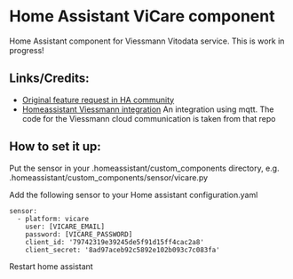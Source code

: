 # Home Assistant ViCare component

Home Assistant component for Viessmann Vitodata service. This is work in progress!

## Links/Credits:
* [Original feature request in HA community](https://community.home-assistant.io/t/viessmann-component/77873)
* [Homeassistant Viessmann integration](https://github.com/geertmeersman/homeassistant) An integration using mqtt. The code for the Viessmann cloud communication is taken from that repo


## How to set it up:

Put the sensor in your .homeassistant/custom_components directory, e.g. .homeassistant/custom_components/sensor/vicare.py

Add the following sensor to your Home assistant configuration.yaml
```
sensor:
  - platform: vicare
    user: [VICARE_EMAIL]
    password: [VICARE_PASSWORD]
    client_id: '79742319e39245de5f91d15ff4cac2a8'
    client_secret: '8ad97aceb92c5892e102b093c7c083fa'
```

Restart home assistant
